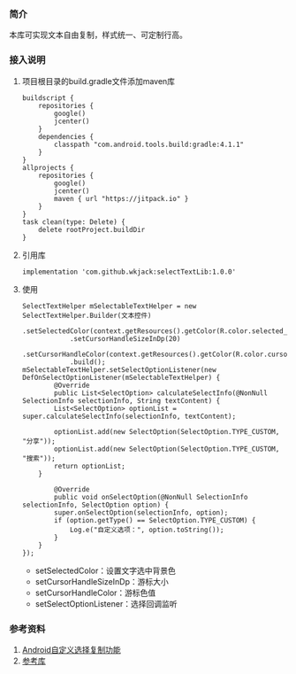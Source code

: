 ### 简介

本库可实现文本自由复制，样式统一、可定制行高。


### 接入说明

1. 项目根目录的build.gradle文件添加maven库

	```
	buildscript {
		repositories {
			google()
			jcenter()
		}
		dependencies {
			classpath "com.android.tools.build:gradle:4.1.1"
		}
	}
	allprojects {
		repositories {
			google()
			jcenter()
			maven { url "https://jitpack.io" }
		}
	}
	task clean(type: Delete) {
		delete rootProject.buildDir
	}
	```
	
2. 引用库

	```
	implementation 'com.github.wkjack:selectTextLib:1.0.0'
	```

3. 使用
	
	```
	SelectTextHelper mSelectableTextHelper = new SelectTextHelper.Builder(文本控件)
                .setSelectedColor(context.getResources().getColor(R.color.selected_blue))
                .setCursorHandleSizeInDp(20)
                .setCursorHandleColor(context.getResources().getColor(R.color.cursor_handle_color))
                .build();
	mSelectableTextHelper.setSelectOptionListener(new DefOnSelectOptionListener(mSelectableTextHelper) {
            @Override
            public List<SelectOption> calculateSelectInfo(@NonNull SelectionInfo selectionInfo, String textContent) {
			List<SelectOption> optionList = super.calculateSelectInfo(selectionInfo, textContent);
			
			optionList.add(new SelectOption(SelectOption.TYPE_CUSTOM, "分享"));
			optionList.add(new SelectOption(SelectOption.TYPE_CUSTOM, "搜索"));
			return optionList;
		}

            @Override
            public void onSelectOption(@NonNull SelectionInfo selectionInfo, SelectOption option) {
			super.onSelectOption(selectionInfo, option);
			if (option.getType() == SelectOption.TYPE_CUSTOM) {
				Log.e("自定义选项：", option.toString());
			}
		}
	});
	```
	
	* setSelectedColor：设置文字选中背景色
	* setCursorHandleSizeInDp：游标大小
	* setCursorHandleColor：游标色值
	* setSelectOptionListener：选择回调监听

	
### 参考资料

1. [Android自定义选择复制功能](https://juejin.cn/post/6844903569682857992)
2. [参考库](https://github.com/zhouray/SelectableTextView)
